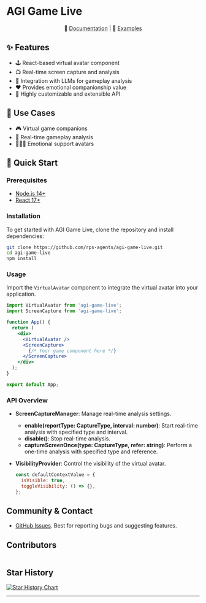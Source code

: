 # AGI Game Live

<div align="center">

📖 [Documentation](https://rps-agents.github.io/agi-game-live/) | 🎯 [Examples](https://github.com/rps-agents/awesome-agi-game-live)

</div>

## ✨ Features

- 🕹️ React-based virtual avatar component
- 📺 Real-time screen capture and analysis
- 🧠 Integration with LLMs for gameplay analysis
- ❤️ Provides emotional companionship value
- 🔌 Highly customizable and extensible API

## 🎯 Use Cases

- 🎮 Virtual game companions
- 🤖 Real-time gameplay analysis
- 🧑‍🤝‍🧑 Emotional support avatars

## 🚀 Quick Start

### Prerequisites

- [Node.js 14+](https://nodejs.org/en/download/)
- [React 17+](https://reactjs.org/)

### Installation

To get started with AGI Game Live, clone the repository and install dependencies:

```bash
git clone https://github.com/rps-agents/agi-game-live.git
cd agi-game-live
npm install
```

### Usage

Import the `VirtualAvatar` component to integrate the virtual avatar into your application.

```jsx
import VirtualAvatar from 'agi-game-live';
import ScreenCapture from 'agi-game-live';

function App() {
  return (
    <div>
      <VirtualAvatar />
      <ScreenCapture>
        {/* Your game component here */}
      </ScreenCapture>
    </div>
  );
}

export default App;
```

### API Overview

- **ScreenCaptureManager**: Manage real-time analysis settings.
    - **enable(reportType: CaptureType, interval: number)**: Start real-time analysis with specified type and interval.
    - **disable()**: Stop real-time analysis.
    - **captureScreenOnce(type: CaptureType, refer: string)**: Perform a one-time analysis with specified type and reference.

- **VisibilityProvider**: Control the visibility of the virtual avatar.
  ```jsx
  const defaultContextValue = {
    isVisible: true,
    toggleVisibility: () => {},
  };
  ```

## Community & Contact

- [GitHub Issues](https://github.com/rps-agents/agi-game-live/issues). Best for reporting bugs and suggesting features.

## Contributors

<a href="https://github.com/rps-agents/agi-game-live/graphs/contributors">
  <img src="https://contrib.rocks/image?repo=rps-agents/agi-game-live"  alt=""/>
</a>

## Star History

[![Star History Chart](https://api.star-history.com/svg?repos=rps-agents/agi-game-live&type=Date)](https://star-history.com/#rps-agents/agi-game-live&Date)

---
